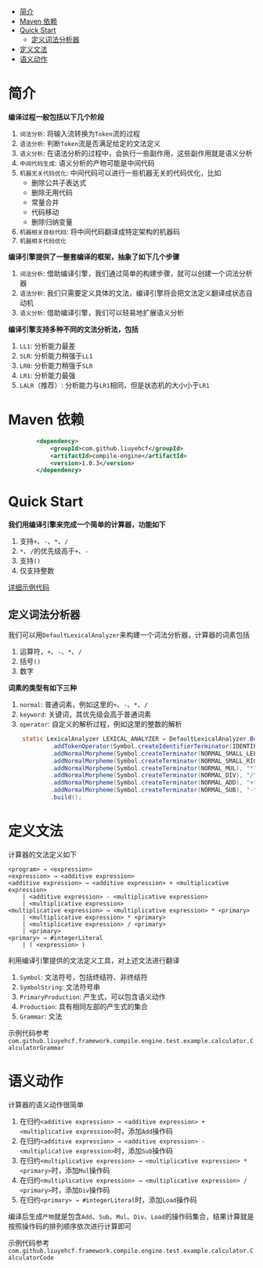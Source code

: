    * [简介](#简介)
   * [Maven 依赖](#maven-依赖)
   * [Quick Start](#quick-start)
      * [定义词法分析器](#定义词法分析器)
   * [定义文法](#定义文法)
   * [语义动作](#语义动作)

# 简介

__编译过程一般包括以下几个阶段__

1. `词法分析`: 将输入流转换为`Token`流的过程
1. `语法分析`: 判断`Token`流是否满足给定的文法定义
1. `语义分析`: 在语法分析的过程中，会执行一些副作用，这些副作用就是语义分析
1. `中间代码生成`: 语义分析的产物可能是中间代码
1. `机器无关代码优化`: 中间代码可以进行一些机器无关的代码优化，比如
    * 删除公共子表达式
    * 删除无用代码
    * 常量合并
    * 代码移动
    * 删除归纳变量
1. `机器相关目标代码`: 将中间代码翻译成特定架构的机器码
1. `机器相关代码优化`

__编译引擎提供了一整套编译的框架，抽象了如下几个步骤__

1. `词法分析`: 借助编译引擎，我们通过简单的构建步骤，就可以创建一个词法分析器
1. `语法分析`: 我们只需要定义具体的文法，编译引擎将会把文法定义翻译成状态自动机
1. `语义分析`: 借助编译引擎，我们可以轻易地扩展语义分析

__编译引擎支持多种不同的文法分析法，包括__

1. `LL1`: 分析能力最差
1. `SLR`: 分析能力稍强于`LL1`
1. `LR0`: 分析能力稍强于`SLR`
1. `LR1`: 分析能力最强
1. `LALR`（推荐）: 分析能力与`LR1`相同，但是状态机的大小小于`LR1`

# Maven 依赖

```xml
        <dependency>
            <groupId>com.github.liuyehcf</groupId>
            <artifactId>compile-engine</artifactId>
            <version>1.0.3</version>
        </dependency>
```

# Quick Start

__我们用编译引擎来完成一个简单的计算器，功能如下__

1. 支持`+`、`-`、`*`、`/`
1. `*`、`/`的优先级高于`+`、`-`
1. 支持`()`
1. 仅支持整数

[详细示例代码](src/test/java/com/github/liuyehcf/framework/compile/engine/test/example/calculator)

## 定义词法分析器

我们可以用`DefaultLexicalAnalyzer`来构建一个词法分析器，计算器的词素包括

1. 运算符，`+`、`-`、`*`、`/`
1. 括号`()`
1. 数字

__词素的类型有如下三种__

1. `normal`: 普通词素，例如这里的`+`、`-`、`*`、`/`
1. `keyword`: 关键词，其优先级会高于普通词素
1. `operator`: 自定义的解析过程，例如这里的整数的解析

```Java
    static LexicalAnalyzer LEXICAL_ANALYZER = DefaultLexicalAnalyzer.Builder.builder()
            .addTokenOperator(Symbol.createIdentifierTerminator(IDENTIFIER_INTEGER_LITERAL), new IntegerIdentifier())
            .addNormalMorpheme(Symbol.createTerminator(NORMAL_SMALL_LEFT_PARENTHESES), "(")
            .addNormalMorpheme(Symbol.createTerminator(NORMAL_SMALL_RIGHT_PARENTHESES), ")")
            .addNormalMorpheme(Symbol.createTerminator(NORMAL_MUL), "*")
            .addNormalMorpheme(Symbol.createTerminator(NORMAL_DIV), "/")
            .addNormalMorpheme(Symbol.createTerminator(NORMAL_ADD), "+")
            .addNormalMorpheme(Symbol.createTerminator(NORMAL_SUB), "-")
            .build();
```

# 定义文法

计算器的文法定义如下

```
<program> → <expression>
<expression> → <additive expression>
<additive expression> → <additive expression> + <multiplicative expression>
    | <additive expression> - <multiplicative expression>
    | <multiplicative expression>
<multiplicative expression> → <multiplicative expression> * <primary>
    | <multiplicative expression> * <primary> 
    | <multiplicative expression> / <primary>
    | <primary>
<primary> → #integerLiteral 
    | ( <expression> )
```

利用编译引擎提供的文法定义工具，对上述文法进行翻译

1. `Symbol`: 文法符号，包括终结符、非终结符
1. `SymbolString`: 文法符号串
1. `PrimaryProduction`: 产生式，可以包含语义动作
1. `Production`: 具有相同左部的产生式的集合
1. `Grammar`: 文法

示例代码参考`com.github.liuyehcf.framework.compile.engine.test.example.calculator.CalculatorGrammar`

# 语义动作

计算器的语义动作很简单

1. 在归约`<additive expression> → <additive expression> + <multiplicative expression>`时，添加`Add`操作码
1. 在归约`<additive expression> → <additive expression> - <multiplicative expression>`时，添加`Sub`操作码
1. 在归约`<multiplicative expression> → <multiplicative expression> * <primary>`时，添加`Mul`操作码
1. 在归约`<multiplicative expression> → <multiplicative expression> / <primary>`时，添加`Div`操作码
1. 在归约`<primary> → #integerLiteral`时，添加`Load`操作码

编译后生成`产物`就是包含`Add`、`Sub`、`Mul`、`Div`、`Load`的操作码集合，结果计算就是按照操作码的排列顺序依次进行计算即可

示例代码参考`com.github.liuyehcf.framework.compile.engine.test.example.calculator.CalculatorCode`
